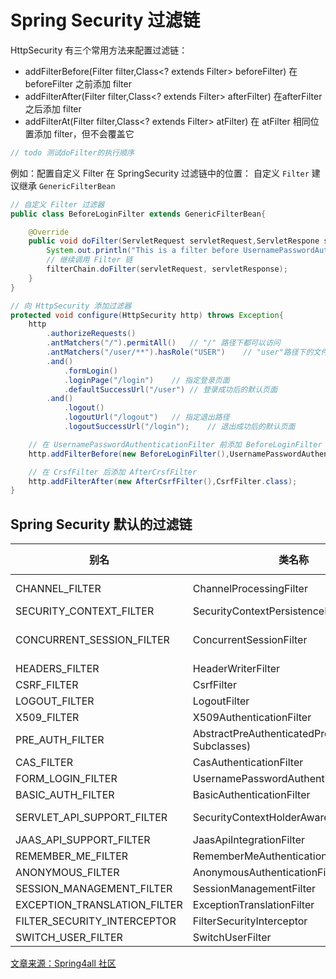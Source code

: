 # Spring Security 过滤链

HttpSecurity 有三个常用方法来配置过滤链：

* addFilterBefore(Filter filter,Class<? extends Filter> beforeFilter) 在beforeFilter 之前添加 filter
* addFilterAfter(Filter filter,Class<? extends Filter> afterFilter) 在afterFilter 之后添加 filter
* addFilterAt(Filter filter,Class<? extends Filter> atFilter) 在 atFilter 相同位置添加 filter，但不会覆盖它

```java
// todo 测试doFilter的执行顺序
```

例如：配置自定义 Filter 在 SpringSecurity 过滤链中的位置：
自定义 `Filter` 建议继承 `GenericFilterBean`

```java
// 自定义 Filter 过滤器
public class BeforeLoginFilter extends GenericFilterBean{

    @Override
    public void doFilter(ServletRequest servletRequest,ServletRespone servletRespone,FilterChain chain){
        System.out.println("This is a filter before UsernamePasswordAuthenticationFilter.");
        // 继续调用 Filter 链
        filterChain.doFilter(servletRequest, servletResponse);
    }
}

// 向 HttpSecurity 添加过滤器
protected void configure(HttpSecurity http) throws Exception{
    http
        .authorizeRequests()
        .antMatchers("/").permitAll()   // "/" 路径下都可以访问
        .antMatchers("/user/**").hasRole("USER")    // "user"路径下的文件需要 "user"权限
        .and()
            .formLogin()
            .loginPage("/login")    // 指定登录页面
            .defaultSuccessUrl("/user") // 登录成功后的默认页面
        .and()
            .logout()
            .logoutUrl("/logout")   // 指定退出路径
            .logoutSuccessUrl("/login");    // 退出成功后的默认页面

    // 在 UsernamePasswordAuthenticationFilter 前添加 BeforeLoginFilter
    http.addFilterBefore(new BeforeLoginFilter(),UsernamePasswordAuthenticationFilter.class);

    // 在 CrsfFilter 后添加 AfterCrsfFilter
    http.addFilterAfter(new AfterCsrfFilter(),CsrfFilter.class);
}
```

## Spring Security 默认的过滤链

别名 | 类名称 | Namespace Element or Attribute
---- | ---- | ----
CHANNEL_FILTER | ChannelProcessingFilter | http/intercept-url@requires-channel
SECURITY_CONTEXT_FILTER | SecurityContextPersistenceFilter | http
CONCURRENT_SESSION_FILTER | ConcurrentSessionFilter | session-management/concurrency-control
HEADERS_FILTER | HeaderWriterFilter | http/headers
CSRF_FILTER | CsrfFilter | http/csrf
LOGOUT_FILTER | LogoutFilter | http/logout
X509_FILTER | X509AuthenticationFilter | http/x509
PRE_AUTH_FILTER | AbstractPreAuthenticatedProcessingFilter( Subclasses) | N/A
CAS_FILTER | CasAuthenticationFilter | N/A
FORM_LOGIN_FILTER | UsernamePasswordAuthenticationFilter | http/form-login
BASIC_AUTH_FILTER | BasicAuthenticationFilter | http/http-basic
SERVLET_API_SUPPORT_FILTER|SecurityContextHolderAwareRequestFilter | http/@servlet-api-provision
JAAS_API_SUPPORT_FILTER | JaasApiIntegrationFilter | http/@jaas-api-provision
REMEMBER_ME_FILTER | RememberMeAuthenticationFilter | http/remember-me
ANONYMOUS_FILTER | AnonymousAuthenticationFilter | http/anonymous
SESSION_MANAGEMENT_FILTER | SessionManagementFilter | session-management
EXCEPTION_TRANSLATION_FILTER | ExceptionTranslationFilter|http
FILTER_SECURITY_INTERCEPTOR | FilterSecurityInterceptor | http
SWITCH_USER_FILTER | SwitchUserFilter | N/A

[文章来源：Spring4all 社区](http://www.spring4all.com/article/422)